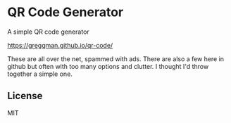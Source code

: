 # QR Code Generator

A simple QR code generator

https://greggman.github.io/qr-code/

These are all over the net, spammed with ads. There are also
a few here in github but often with too many options and clutter.
I thought I'd throw together a simple one.

## License

MIT
